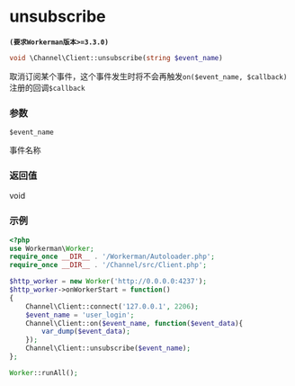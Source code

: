 # unsubscribe
**``` (要求Workerman版本>=3.3.0) ```**

```php
void \Channel\Client::unsubscribe(string $event_name)
```
取消订阅某个事件，这个事件发生时将不会再触发```on($event_name, $callback)```注册的回调```$callback```

### 参数
 ``` $event_name ```

事件名称

### 返回值
void



### 示例
```php
<?php
use Workerman\Worker;
require_once __DIR__ . '/Workerman/Autoloader.php';
require_once __DIR__ . '/Channel/src/Client.php';

$http_worker = new Worker('http://0.0.0.0:4237');
$http_worker->onWorkerStart = function()
{
    Channel\Client::connect('127.0.0.1', 2206);
    $event_name = 'user_login';
    Channel\Client::on($event_name, function($event_data){
        var_dump($event_data);
    });
    Channel\Client::unsubscribe($event_name);
};

Worker::runAll();
```

